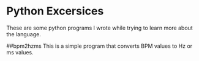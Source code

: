 # Python Excersices

These are some python programs I wrote while trying to learn more about the language.

##bpm2hzms
This is a simple program that converts BPM values to Hz or ms values.
